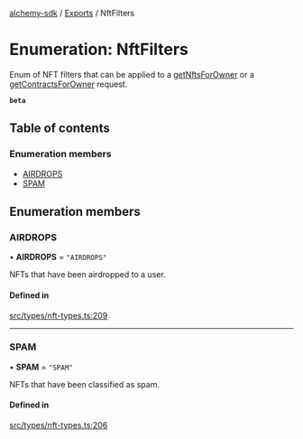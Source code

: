 [alchemy-sdk](../README.md) / [Exports](../modules.md) / NftFilters

# Enumeration: NftFilters

Enum of NFT filters that can be applied to a [getNftsForOwner](../classes/NftNamespace.md#getnftsforowner) or a
[getContractsForOwner](../classes/NftNamespace.md#getcontractsforowner) request.

**`beta`**

## Table of contents

### Enumeration members

- [AIRDROPS](NftFilters.md#airdrops)
- [SPAM](NftFilters.md#spam)

## Enumeration members

### AIRDROPS

• **AIRDROPS** = `"AIRDROPS"`

NFTs that have been airdropped to a user.

#### Defined in

[src/types/nft-types.ts:209](https://github.com/alchemyplatform/alchemy-sdk-js/blob/1ee40cb2/src/types/nft-types.ts#L209)

___

### SPAM

• **SPAM** = `"SPAM"`

NFTs that have been classified as spam.

#### Defined in

[src/types/nft-types.ts:206](https://github.com/alchemyplatform/alchemy-sdk-js/blob/1ee40cb2/src/types/nft-types.ts#L206)
